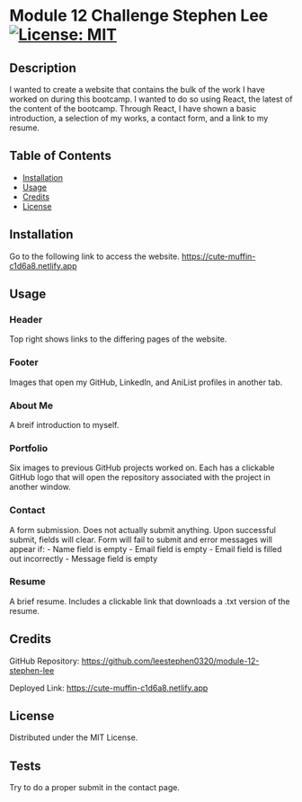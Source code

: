# Module 12 Challenge Stephen Lee [![License: MIT](https://img.shields.io/badge/License-MIT-blue.svg)](https://opensource.org/licenses/MIT)

## Description

I wanted to create a website that contains the bulk of the work I have worked on during this bootcamp. I wanted to do so using React, the latest of the content of the bootcamp. Through React, I have shown a basic introduction, a selection of my works, a contact form, and a link to my resume.

## Table of Contents 

- [Installation](#installation)
- [Usage](#usage)
- [Credits](#credits)
- [License](#license)

## Installation

Go to the following link to access the website. 
https://cute-muffin-c1d6a8.netlify.app

## Usage

### Header

Top right shows links to the differing pages of the website.

### Footer

Images that open my GitHub, LinkedIn, and AniList profiles in another tab.

### About Me

A breif introduction to myself.

### Portfolio

Six images to previous GitHub projects worked on. Each has a clickable GitHub logo that will open the repository associated with the project in another window.

### Contact

A form submission. Does not actually submit anything. Upon successful submit, fields will clear.
Form will fail to submit and error messages will appear if:
    - Name field is empty
    - Email field is empty
    - Email field is filled out incorrectly
    - Message field is empty

### Resume

A brief resume. Includes a clickable link that downloads a .txt version of the resume.

## Credits

GitHub Repository: https://github.com/leestephen0320/module-12-stephen-lee

Deployed Link: https://cute-muffin-c1d6a8.netlify.app 
## License

Distributed under the MIT License.

## Tests

Try to do a proper submit in the contact page.